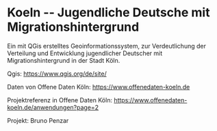 # Koeln -- Jugendliche Deutsche mit Migrationshintergrund

Ein mit QGis erstelltes Geoinformationssystem, zur Verdeutlichung der Verteilung und Entwicklung jugendlicher Deutscher mit Migrationshintergrund in der Stadt Köln.


Qgis: https://www.qgis.org/de/site/

Daten von Offene Daten Köln: https://www.offenedaten-koeln.de

Projektreferenz in Offene Daten Köln: https://www.offenedaten-koeln.de/anwendungen?page=2

Projekt: Bruno Penzar
